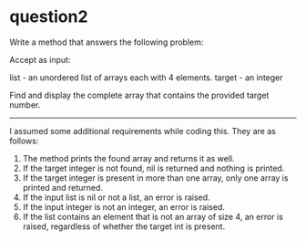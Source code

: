 # question2

Write a method that answers the following problem:

Accept as input:

list - an unordered list of arrays each with 4 elements.
target - an integer

Find and display the complete array that contains the provided target number. 

------------------------------------------------------------------------------------

I assumed some additional requirements while coding this. They are as follows:

1.  The method prints the found array and returns it as well.
2.  If the target integer is not found, nil is returned and nothing is printed.
3.  If the target integer is present in more than one array, only one array is printed and returned.
4.  If the input list is nil or not a list, an error is raised.
5.  If the input integer is not an integer, an error is raised.
6.  If the list contains an element that is not an array of size 4, an error is raised, regardless of whether the target int is present.
